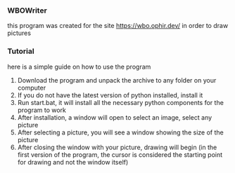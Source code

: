 ### WBOWriter
  this program was created for the site https://wbo.ophir.dev/ in order to draw pictures
### Tutorial
  here is a simple guide on how to use the program

  1. Download the program and unpack the archive to any folder on your computer
  2. If you do not have the latest version of python installed, install it
  3. Run start.bat, it will install all the necessary python components for the program to work
  4. After installation, a window will open to select an image, select any picture
  5. After selecting a picture, you will see a window showing the size of the picture
  6. After closing the window with your picture, drawing will begin (in the first version of the program, the cursor is considered the starting point for drawing and not the window itself)
